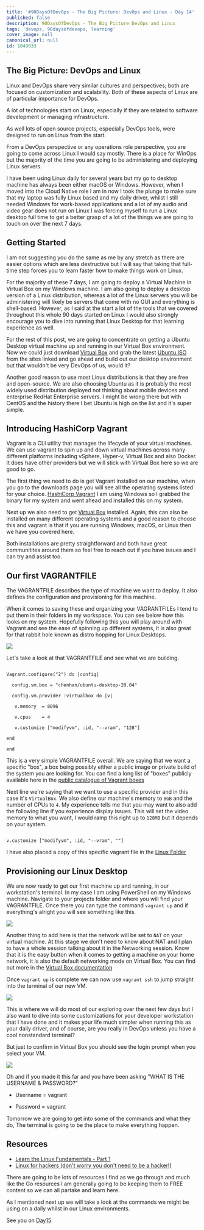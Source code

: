 ```yaml
---
title: '#90DaysOfDevOps - The Big Picture: DevOps and Linux - Day 14'
published: false
description: 90DaysOfDevOps - The Big Picture DevOps and Linux
tags: 'devops, 90daysofdevops, learning'
cover_image: null
canonical_url: null
id: 1049033
---
```


## The Big Picture: DevOps and Linux

Linux and DevOps share very similar cultures and perspectives; both are focused on customization and scalability. Both of these aspects of Linux are of particular importance for DevOps.

A lot of technologies start on Linux, especially if they are related to software development or managing infrastructure.

As well lots of open source projects, especially DevOps tools, were designed to run on Linux from the start.

From a DevOps perspective or any operations role perspective, you are going to come across Linux I would say mostly. There is a place for WinOps but the majority of the time you are going to be administering and deploying Linux servers.

I have been using Linux daily for several years but my go to desktop machine has always been either macOS or Windows. However, when I moved into the Cloud Native role I am in now I took the plunge to make sure that my laptop was fully Linux based and my daily driver, whilst I still needed Windows for work-based applications and a lot of my audio and video gear does not run on Linux I was forcing myself to run a Linux desktop full time to get a better grasp of a lot of the things we are going to touch on over the next 7 days.

## Getting Started

I am not suggesting you do the same as me by any stretch as there are easier options which are less destructive but I will say that taking that full-time step forces you to learn faster how to make things work on Linux.

For the majority of these 7 days, I am going to deploy a Virtual Machine in Virtual Box on my Windows machine. I am also going to deploy a desktop version of a Linux distribution, whereas a lot of the Linux servers you will be administering will likely be servers that come with no GUI and everything is shell-based. However, as I said at the start a lot of the tools that we covered throughout this whole 90 days started on Linux I would also strongly encourage you to dive into running that Linux Desktop for that learning experience as well.

For the rest of this post, we are going to concentrate on getting a Ubuntu Desktop virtual machine up and running in our Virtual Box environment. Now we could just download [Virtual Box](https://www.virtualbox.org/) and grab the latest [Ubuntu ISO](https://ubuntu.com/download) from the sites linked and go ahead and build out our desktop environment but that wouldn't be very DevOps of us, would it?

Another good reason to use most Linux distributions is that they are free and open-source. We are also choosing Ubuntu as it is probably the most widely used distribution deployed not thinking about mobile devices and enterprise RedHat Enterprise servers. I might be wrong there but with CentOS and the history there I bet Ubuntu is high on the list and it's super simple.

## Introducing HashiCorp Vagrant

Vagrant is a CLI utility that manages the lifecycle of your virtual machines. We can use vagrant to spin up and down virtual machines across many different platforms including vSphere, Hyper-v, Virtual Box and also Docker. It does have other providers but we will stick with Virtual Box here so we are good to go.

The first thing we need to do is get Vagrant installed on our machine, when you go to the downloads page you will see all the operating systems listed for your choice. [HashiCorp Vagrant](https://www.vagrantup.com/downloads) I am using Windows so I grabbed the binary for my system and went ahead and installed this on my system.

Next up we also need to get [Virtual Box](https://www.virtualbox.org/wiki/Downloads) installed. Again, this can also be installed on many different operating systems and a good reason to choose this and vagrant is that if you are running Windows, macOS, or Linux then we have you covered here.

Both installations are pretty straightforward and both have great communitites around them so feel free to reach out if you have issues and I can try and assist too.

## Our first VAGRANTFILE

The VAGRANTFILE describes the type of machine we want to deploy. It also defines the configuration and provisioning for this machine.

When it comes to saving these and organizing your VAGRANTFILEs I tend to put them in their folders in my workspace. You can see below how this looks on my system. Hopefully following this you will play around with Vagrant and see the ease of spinning up different systems, it is also great for that rabbit hole known as distro hopping for Linux Desktops.

![](Images/Day14_Linux1.png)

Let's take a look at that VAGRANTFILE and see what we are building.

```

Vagrant.configure("2") do |config|

  config.vm.box = "chenhan/ubuntu-desktop-20.04"

  config.vm.provider :virtualbox do |v|

   v.memory  = 8096

   v.cpus    = 4

   v.customize ["modifyvm", :id, "--vram", "128"]

end

end

```

This is a very simple VAGRANTFILE overall. We are saying that we want a specific "box", a box being possibly either a public image or private build of the system you are looking for. You can find a long list of "boxes" publicly available here in the [public catalogue of Vagrant boxes](https://app.vagrantup.com/boxes/search)

Next line we're saying that we want to use a specific provider and in this case it's `VirtualBox`. We also define our machine's memory to `8GB` and the number of CPUs to `4`. My experience tells me that you may want to also add the following line if you experience display issues. This will set the video memory to what you want, I would ramp this right up to `128MB` but it depends on your system.

```

v.customize ["modifyvm", :id, "--vram", ""]

```

I have also placed a copy of this specific vagrant file in the [Linux Folder](Linux/VAGRANTFILE)

## Provisioning our Linux Desktop

We are now ready to get our first machine up and running, in our workstation's terminal. In my case I am using PowerShell on my Windows machine. Navigate to your projects folder and where you will find your VAGRANTFILE. Once there you can type the command `vagrant up` and if everything's alright you will see something like this.

![](Images/Day14_Linux2.png)

Another thing to add here is that the network will be set to `NAT` on your virtual machine. At this stage we don't need to know about NAT and I plan to have a whole session talking about it in the Networking session. Know that it is the easy button when it comes to getting a machine on your home network, it is also the default networking mode on Virtual Box. You can find out more in the [Virtual Box documentation](https://www.virtualbox.org/manual/ch06.html#network_nat)

Once `vagrant up` is complete we can now use `vagrant ssh` to jump straight into the terminal of our new VM.

![](Images/Day14_Linux3.png)

This is where we will do most of our exploring over the next few days but I also want to dive into some customizations for your developer workstation that I have done and it makes your life much simpler when running this as your daily driver, and of course, are you really in DevOps unless you have a cool nonstandard terminal?

But just to confirm in Virtual Box you should see the login prompt when you select your VM.

![](Images/Day14_Linux4.png)

Oh and if you made it this far and you have been asking "WHAT IS THE USERNAME & PASSWORD?"

- Username = vagrant

- Password = vagrant

Tomorrow we are going to get into some of the commands and what they do, The terminal is going to be the place to make everything happen.

## Resources

- [Learn the Linux Fundamentals - Part 1](https://www.youtube.com/watch?v=kPylihJRG70)
- [Linux for hackers (don't worry you don't need to be a hacker!)](https://www.youtube.com/watch?v=VbEx7B_PTOE)

There are going to be lots of resources I find as we go through and much like the Go resources I am generally going to be keeping them to FREE content so we can all partake and learn here.

As I mentioned next up we will take a look at the commands we might be using on a daily whilst in our Linux environments.

See you on [Day15](day15.md)
